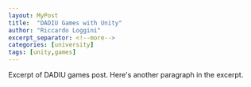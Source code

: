 ```yaml
---
layout: MyPost
title:  "DADIU Games with Unity"
author: "Riccardo Loggini"
excerpt_separator: <!--more-->
categories: [university]
tags: [unity,games]
---
```


Excerpt of DADIU games post.
Here's another paragraph in the excerpt.
<!--more-->